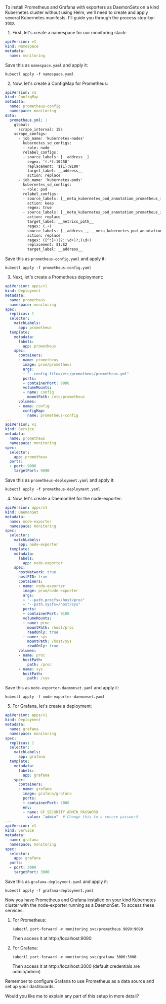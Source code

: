 To install Prometheus and Grafana with exporters as DaemonSets on a kind Kubernetes cluster without using Helm, we'll need to create and apply several Kubernetes manifests. I'll guide you through the process step-by-step.

1. First, let's create a namespace for our monitoring stack:

```yaml
apiVersion: v1
kind: Namespace
metadata:
  name: monitoring
```

Save this as `namespace.yaml` and apply it:

```
kubectl apply -f namespace.yaml
```

2. Now, let's create a ConfigMap for Prometheus:



```yaml
apiVersion: v1
kind: ConfigMap
metadata:
  name: prometheus-config
  namespace: monitoring
data:
  prometheus.yml: |
    global:
      scrape_interval: 15s
    scrape_configs:
      - job_name: 'kubernetes-nodes'
        kubernetes_sd_configs:
        - role: node
        relabel_configs:
        - source_labels: [__address__]
          regex: '(.*):10250'
          replacement: '${1}:9100'
          target_label: __address__
          action: replace
      - job_name: 'kubernetes-pods'
        kubernetes_sd_configs:
        - role: pod
        relabel_configs:
        - source_labels: [__meta_kubernetes_pod_annotation_prometheus_io_scrape]
          action: keep
          regex: true
        - source_labels: [__meta_kubernetes_pod_annotation_prometheus_io_path]
          action: replace
          target_label: __metrics_path__
          regex: (.+)
        - source_labels: [__address__, __meta_kubernetes_pod_annotation_prometheus_io_port]
          action: replace
          regex: ([^:]+)(?::\d+)?;(\d+)
          replacement: $1:$2
          target_label: __address__

```

Save this as `prometheus-config.yaml` and apply it:

```
kubectl apply -f prometheus-config.yaml
```

3. Next, let's create a Prometheus deployment:



```yaml
apiVersion: apps/v1
kind: Deployment
metadata:
  name: prometheus
  namespace: monitoring
spec:
  replicas: 1
  selector:
    matchLabels:
      app: prometheus
  template:
    metadata:
      labels:
        app: prometheus
    spec:
      containers:
      - name: prometheus
        image: prom/prometheus
        args:
        - "--config.file=/etc/prometheus/prometheus.yml"
        ports:
        - containerPort: 9090
        volumeMounts:
        - name: config
          mountPath: /etc/prometheus
      volumes:
      - name: config
        configMap:
          name: prometheus-config
---
apiVersion: v1
kind: Service
metadata:
  name: prometheus
  namespace: monitoring
spec:
  selector:
    app: prometheus
  ports:
  - port: 9090
    targetPort: 9090

```

Save this as `prometheus-deployment.yaml` and apply it:

```
kubectl apply -f prometheus-deployment.yaml
```

4. Now, let's create a DaemonSet for the node-exporter:



```yaml
apiVersion: apps/v1
kind: DaemonSet
metadata:
  name: node-exporter
  namespace: monitoring
spec:
  selector:
    matchLabels:
      app: node-exporter
  template:
    metadata:
      labels:
        app: node-exporter
    spec:
      hostNetwork: true
      hostPID: true
      containers:
      - name: node-exporter
        image: prom/node-exporter
        args:
        - "--path.procfs=/host/proc"
        - "--path.sysfs=/host/sys"
        ports:
        - containerPort: 9100
        volumeMounts:
        - name: proc
          mountPath: /host/proc
          readOnly: true
        - name: sys
          mountPath: /host/sys
          readOnly: true
      volumes:
      - name: proc
        hostPath:
          path: /proc
      - name: sys
        hostPath:
          path: /sys

```

Save this as `node-exporter-daemonset.yaml` and apply it:

```
kubectl apply -f node-exporter-daemonset.yaml
```

5. For Grafana, let's create a deployment:



```yaml
apiVersion: apps/v1
kind: Deployment
metadata:
  name: grafana
  namespace: monitoring
spec:
  replicas: 1
  selector:
    matchLabels:
      app: grafana
  template:
    metadata:
      labels:
        app: grafana
    spec:
      containers:
      - name: grafana
        image: grafana/grafana
        ports:
        - containerPort: 3000
        env:
        - name: GF_SECURITY_ADMIN_PASSWORD
          value: "admin"  # Change this to a secure password
---
apiVersion: v1
kind: Service
metadata:
  name: grafana
  namespace: monitoring
spec:
  selector:
    app: grafana
  ports:
  - port: 3000
    targetPort: 3000

```

Save this as `grafana-deployment.yaml` and apply it:

```
kubectl apply -f grafana-deployment.yaml
```

Now you have Prometheus and Grafana installed on your kind Kubernetes cluster with the node-exporter running as a DaemonSet. To access these services:

1. For Prometheus:
   ```
   kubectl port-forward -n monitoring svc/prometheus 9090:9090
   ```
   Then access it at http://localhost:9090

2. For Grafana:
   ```
   kubectl port-forward -n monitoring svc/grafana 3000:3000
   ```
   Then access it at http://localhost:3000 (default credentials are admin/admin)

Remember to configure Grafana to use Prometheus as a data source and set up your dashboards.

Would you like me to explain any part of this setup in more detail?
